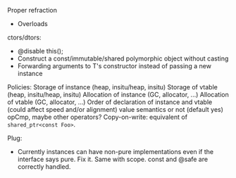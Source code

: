 Proper refraction
  * Overloads

ctors/dtors:
  * @disable this();
  * Construct a const/immutable/shared polymorphic object without casting
  * Forwarding arguments to T's constructor instead of passing a new instance

Policies:
   Storage of instance (heap, insitu/heap, insitu)
   Storage of vtable (heap, insitu/heap, insitu)
   Allocation of instance (GC, allocator, ...)
   Allocation of vtable (GC, allocator, ...)
   Order of declaration of instance and vtable (could affect speed and/or alignment)
   value semantics or not (default yes)
   opCmp, maybe other operators?
   Copy-on-write: equivalent of `shared_ptr<const Foo>`.

Plug:
  * Currently instances can have non-pure implementations even if the interface says
    pure. Fix it. Same with scope. const and @safe are correctly handled.
